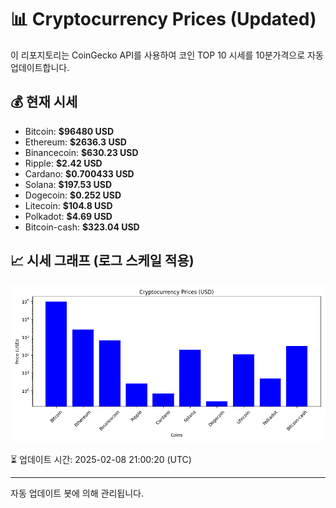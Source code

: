 
# 📊 Cryptocurrency Prices (Updated)

이 리포지토리는 CoinGecko API를 사용하여 코인 TOP 10 시세를 10분가격으로 자동 업데이트합니다.

## 💰 현재 시세
- Bitcoin: **$96480 USD**
- Ethereum: **$2636.3 USD**
- Binancecoin: **$630.23 USD**
- Ripple: **$2.42 USD**
- Cardano: **$0.700433 USD**
- Solana: **$197.53 USD**
- Dogecoin: **$0.252 USD**
- Litecoin: **$104.8 USD**
- Polkadot: **$4.69 USD**
- Bitcoin-cash: **$323.04 USD**

## 📈 시세 그래프 (로그 스케일 적용)
![Crypto Prices](crypto_prices.png)

⏳ 업데이트 시간: 2025-02-08 21:00:20 (UTC)

---
자동 업데이트 봇에 의해 관리됩니다.
